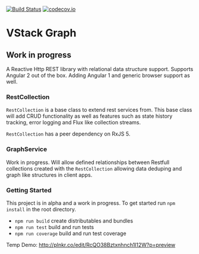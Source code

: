[![Build Status](https://travis-ci.org/vintage-software/vstack-graph.svg?branch=master)](https://travis-ci.org/vintage-software/vstack-graph)
[![codecov.io](https://codecov.io/github/vintage-software/vstack-graph/coverage.svg?branch=master)](https://codecov.io/github/vintage-software/vstack-graph?branch=master)

# VStack Graph

## Work in progress

A Reactive Http REST library with relational data structure support. Supports Angular 2 out of the box. Adding
Angular 1 and generic browser support as well. 

### RestCollection

`RestCollection` is a base class to extend rest services from. This base class will add CRUD functionality
as well as features such as state history tracking, error logging and Flux like collection streams.

`RestCollection` has a peer dependency on RxJS 5.

### GraphService

Work in progress. Will allow defined relationships between Restfull collections created with 
the `RestCollection` allowing data deduping and graph like structures in client apps.


### Getting Started

This project is in alpha and a work in progress. To get started run `npm install` in the root directory.

- `npm run build` create distributables and bundles
- `npm run test` build and run tests
- `npm run coverage` build and run test coverage

Temp Demo: http://plnkr.co/edit/RcQO38Bztxnhnch1I12W?p=preview
